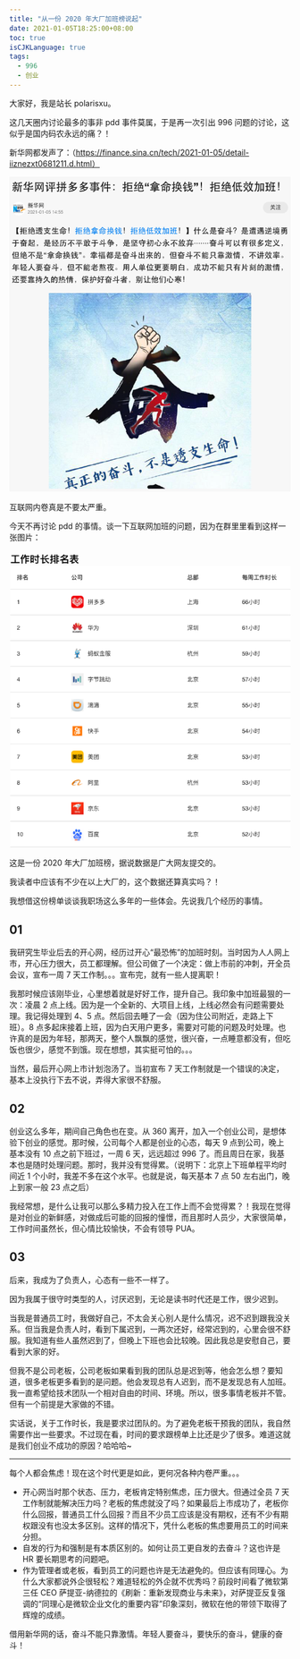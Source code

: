 ```yaml
---
title: "从一份 2020 年大厂加班榜说起"
date: 2021-01-05T18:25:00+08:00
toc: true
isCJKLanguage: true
tags: 
  - 996
  - 创业
---
```


大家好，我是站长 polarisxu。

这几天圈内讨论最多的事非 pdd 事件莫属，于是再一次引出 996 问题的讨论，这似乎是国内码农永远的痛？！

新华网都发声了：（https://finance.sina.cn/tech/2021-01-05/detail-iiznezxt0681211.d.html）

![](imgs/996-xinhuanet.png)

互联网内卷真是不要太严重。

今天不再讨论 pdd 的事情。谈一下互联网加班的问题，因为在群里里看到这样一张图片：

![](imgs/2020-996-rank.png)

这是一份 2020 年大厂加班榜，据说数据是广大网友提交的。

我读者中应该有不少在以上大厂的，这个数据还算真实吗？！

我想借这份榜单谈谈我职场这么多年的一些体会。先说我几个经历的事情。

## 01

我研究生毕业后去的开心网，经历过开心“最恐怖”的加班时刻。当时因为人人网上市，开心压力很大，员工都理解。但公司做了一个决定：做上市前的冲刺，开全员会议，宣布一周 7 天工作制。。。宣布完，就有一些人提离职！

我那时候应该刚毕业，心里想着就是好好工作，提升自己。我印象中加班最狠的一次：凌晨 2 点上线。因为是一个全新的、大项目上线，上线必然会有问题需要处理。我记得处理到 4、5 点。然后回去睡了一会（因为住公司附近，走路上下班）。8 点多起床接着上班，因为白天用户更多，需要对可能的问题及时处理。也许真的是因为年轻，那两天，整个人飘飘的感觉，很兴奋，一点睡意都没有，但吃饭也很少，感觉不到饿。现在想想，其实挺可怕的。。。

当然，最后开心网上市计划泡汤了。当初宣布 7 天工作制就是一个错误的决定，基本上没执行下去不说，弄得大家很不舒服。

## 02

创业这么多年，期间自己角色也在变。从 360 离开，加入一个创业公司，是想体验下创业的感觉。那时候，公司每个人都是创业的心态，每天 9 点到公司，晚上基本没有 10 点之前下班过，一周 6 天，远远超过 996 了。而且周日在家，我基本也是随时处理问题。那时，我并没有觉得累。（说明下：北京上下班单程平均时间近 1 个小时，我差不多在这个水平。也就是说，每天基本 7 点 50 左右出门，晚上到家一般 23 点之后）

我经常想，是什么让我可以那么多精力投入在工作上而不会觉得累？！我现在觉得是对创业的新鲜感，对做成后可能的回报的憧憬，而且那时人员少，大家很简单，工作时间虽然长，但心情比较愉快，不会有领导 PUA。

## 03

后来，我成为了负责人，心态有一些不一样了。

因为我属于很守时类型的人，讨厌迟到，无论是读书时代还是工作，很少迟到。

当我是普通员工时，我做好自己，不太会关心别人是什么情况，迟不迟到跟我没关系。但当我是负责人时，看到下属迟到，一两次还好，经常迟到的，心里会很不舒服。我知道有些人虽然迟到了，但晚上下班也会比较晚。因此我总是安慰自己，要看到大家的好。

但我不是公司老板，公司老板如果看到我的团队总是迟到等，他会怎么想？要知道，很多老板更多看到的是问题。他会发现总有人迟到，而不是发现总有人加班。我一直希望给技术团队一个相对自由的时间、环境。所以，很多事情老板并不管。但有一个前提是大家做的不错。

实话说，关于工作时长，我是要求过团队的。为了避免老板干预我的团队，我自然需要作出一些要求。不过现在看，时间的要求跟榜单上比还是少了很多。难道这就是我们创业不成功的原因？哈哈哈~

---

每个人都会焦虑！现在这个时代更是如此，更何况各种内卷严重。。。

- 开心网当时那个状态、压力，老板肯定特别焦虑，压力很大。但通过全员 7 天工作制就能解决压力吗？老板的焦虑就没了吗？如果最后上市成功了，老板你什么回报，普通员工什么回报？而且不少员工应该是没有期权，还有不少有期权跟没有也没太多区别。这样的情况下，凭什么老板的焦虑要用员工的时间来分担。
- 自发的行为和强制是有本质区别的。如何让员工更自发的去奋斗？这也许是 HR 要长期思考的问题吧。
- 作为管理者或老板，看到员工的问题也许是无法避免的。但应该有同理心。为什么大家都说外企很轻松？难道轻松的外企就不优秀吗？前段时间看了微软第三任 CEO 萨提亚-纳德拉的《刷新：重新发现商业与未来》，对萨提亚反复强调的“同理心是微软企业文化的重要内容”印象深刻，微软在他的带领下取得了辉煌的成绩。

借用新华网的话，奋斗不能只靠激情。年轻人要奋斗，要快乐的奋斗，健康的奋斗！